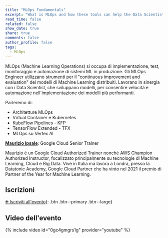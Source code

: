 ```yaml
---
title: "MLOps Fundamentals"
excerpt: "What is MLOps and how these tools can help the Data Scientists?"
read_time: false
related: false
show_date: true
share: true
comments: false
author_profile: false
tags:
  - MLOps
---
```


MLOps (Machine Learning Operations) si occupa di implementazione, test, monitoraggio e automazione di sistemi ML in produzione. 
Gli MLOps Engineer utilizzano strumenti per il "continuous improvement and evaluation" dei modelli di Machine Learning distribuiti. Lavorano in sinergia con i Data Scientist, che sviluppano modelli, per consentire velocità e automazione nell'implementazione dei modelli più performanti.

Parleremo di:

- Architetture MLOps
- Virtual Container e Kubernetes
- KubeFlow Pipelines - KFP
- TensorFlow Extended - TFX
- MLOps su Vertex AI

**[Maurizio Ipsale](https://www.linkedin.com/in/maurizioipsale/)**: Google Cloud Senior Trainer

Maurizio è un Google Cloud Authorized Trainer nonché AWS Champion Authorized Instructor, focalizzato principalmente su tecnologie di Machine Learning, Cloud e Big Data. Vive in Italia ma lavora a Londra, presso la Datatonic Academy, Google Cloud Partner che ha vinto nel 2021 il premio di Partner of the Year for Machine Learning. 

## Iscrizioni

[➕ Iscriviti all'evento](https://mlmodena-1222.eventbrite.it){: .btn .btn--primary .btn--large}

## Video dell'evento

{% include video id="0gc4gmgrs1g" provider="youtube" %}

